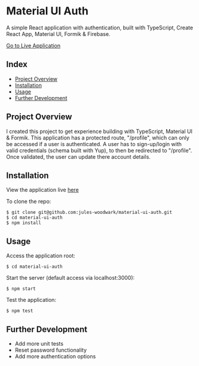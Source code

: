 # Material UI Auth

A simple React application with authentication, built with TypeScript, Create React App, Material UI, Formik & Firebase.

[Go to Live Application](https://jules-woodwark.github.io/material-ui-auth/)

## Index

  - [Project Overview](#project-overview)
  - [Installation](#installation)
  - [Usage](#usage)
  - [Further Development](#further-development)

## Project Overview

I created this project to get experience building with TypeScript, Material UI & Formik. This application has a protected route, "/profile", which can only be accessed if a user is authenticated. A user has to sign-up/login with valid credentials (schema built with Yup), to then be redirected to "/profile". Once validated, the user can update there account details.

## Installation

View the application live [here](https://jules-woodwark.github.io/material-ui-auth/)

To clone the repo:

    $ git clone git@github.com:jules-woodwark/material-ui-auth.git
    $ cd material-ui-auth
    $ npm install

## Usage

Access the application root:

    $ cd material-ui-auth

Start the server (default access via localhost:3000):

    $ npm start

Test the application:

    $ npm test

## Further Development

- Add more unit tests
- Reset password functionality
- Add more authentication options